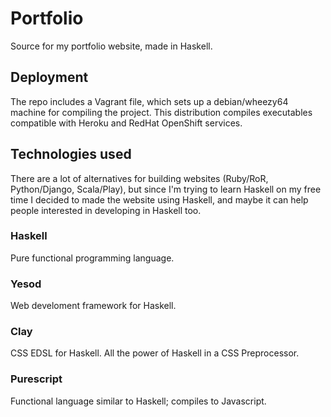 # Portfolio

Source for my portfolio website, made in Haskell.

## Deployment

The repo includes a Vagrant file, which sets up a debian/wheezy64 machine for compiling the project. This distribution compiles executables compatible with Heroku and RedHat OpenShift services.

## Technologies used

There are a lot of alternatives for building websites (Ruby/RoR, Python/Django, Scala/Play), but since I'm trying to learn Haskell on my free time I decided to made the website using Haskell, and maybe it can help people interested in developing in Haskell too.

### Haskell

Pure functional programming language.

### Yesod

Web develoment framework for Haskell.

### Clay

CSS EDSL for Haskell. All the power of Haskell in a CSS Preprocessor.

### Purescript

Functional language similar to Haskell; compiles to Javascript.
